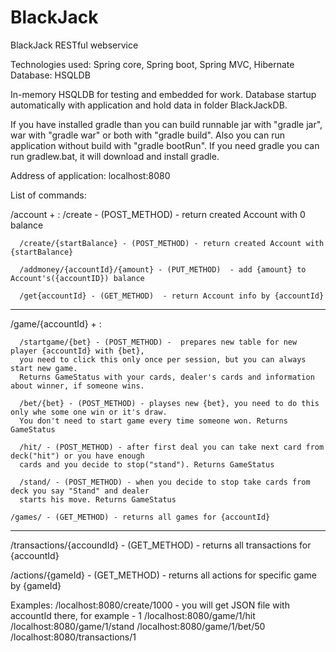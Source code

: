 BlackJack
=========

BlackJack RESTful webservice

Technologies used: Spring core, Spring boot, Spring MVC, Hibernate
Database: HSQLDB

In-memory HSQLDB for testing and embedded for work. Database startup automatically with application and hold data in folder BlackJackDB.

If you have installed gradle than you can build runnable jar with "gradle jar", war with "gradle war" or both with "gradle build".
Also you can run application without build with "gradle bootRun".
If you need gradle you can run gradlew.bat, it will download and install gradle.

Address of application: localhost:8080

List of commands:

/account + :
      /create - (POST_METHOD) - return created Account with 0 balance
    
      /create/{startBalance} - (POST_METHOD) - return created Account with {startBalance}
    
      /addmoney/{accountId}/{amount} - (PUT_METHOD)  - add {amount} to Account's({accountID}) balance
    
      /get{accountId} - (GET_METHOD)  - return Account info by {accountId}
_______________________________________________________________  
/game/{accountId} + :
   
      /startgame/{bet} - (POST_METHOD) -  prepares new table for new player {accountId} with {bet},
      you need to click this only once per session, but you can always start new game. 
      Returns GameStatus with your cards, dealer's cards and information about winner, if someone wins.
    
      /bet/{bet} - (POST_METHOD) - playses new {bet}, you need to do this only whe some one win or it's draw. 
      You don't need to start game every time someone won. Returns GameStatus
    
      /hit/ - (POST_METHOD) - after first deal you can take next card from deck("hit") or you have enough
      cards and you decide to stop("stand"). Returns GameStatus
   
      /stand/ - (POST_METHOD) - when you decide to stop take cards from deck you say "Stand" and dealer 
      starts his move. Returns GameStatus                                       
    
    /games/ - (GET_METHOD) - returns all games for {accountId}
    
_______________________________________________________________
/transactions/{accoundId} - (GET_METHOD) - returns all transactions for {accountId}

/actions/{gameId} - (GET_METHOD) - returns all actions for specific game by {gameId}

Examples:
/localhost:8080/create/1000  - you will get JSON file with accountId there, for example - 1
/localhost:8080/game/1/hit
/localhost:8080/game/1/stand
/localhost:8080/game/1/bet/50
/localhost:8080/transactions/1

